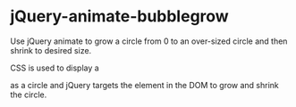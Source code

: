 jQuery-animate-bubblegrow
=========================

Use jQuery animate to grow a circle from 0 to an over-sized circle and then shrink to desired size. 

CSS is used to display a <div> as a circle and jQuery targets the element in the DOM to grow and shrink the circle.


